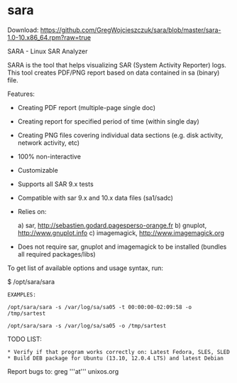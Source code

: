 sara
====

Download: https://github.com/GregWojcieszczuk/sara/blob/master/sara-1.0-10.x86_64.rpm?raw=true

SARA - Linux SAR Analyzer

SARA is the tool that helps visualizing SAR (System Activity Reporter) logs.
This tool creates PDF/PNG report based on data contained in sa (binary) file.

Features:
  * Creating PDF report (multiple-page single doc)
  * Creating report for specified period of time (within single day)
  * Creating PNG files covering individual data sections (e.g. disk activity, network activity, etc)
  * 100% non-interactive
  * Customizable
  * Supports all SAR 9.x tests
  * Compatible with sar 9.x and 10.x data files (sa1/sadc)
  * Relies on:

     a) sar, http://sebastien.godard.pagesperso-orange.fr
     b) gnuplot, http://www.gnuplot.info
     c) imagemagick, http://www.imagemagick.org
     

  * Does not require sar, gnuplot and imagemagick to be installed (bundles all required packages/libs)


To get list of available options and usage syntax, run:

$ /opt/sara/sara


    EXAMPLES:
    
    /opt/sara/sara -s /var/log/sa/sa05 -t 00:00:00-02:09:58 -o /tmp/sartest

    /opt/sara/sara -s /var/log/sa/sa05 -o /tmp/sartest

TODO LIST:

    * Verify if that program works correctly on: Latest Fedora, SLES, SLED
    * Build DEB package for Ubuntu (13.10, 12.0.4 LTS) and latest Debian

Report bugs to: greg '''at''' unixos.org
